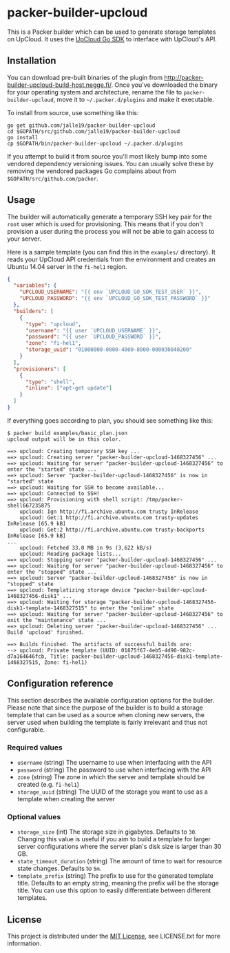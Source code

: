 # packer-builder-upcloud

This is a Packer builder which can be used to generate storage templates on UpCloud. It uses the 
[UpCloud Go SDK](https://github.com/Jalle19/upcloud-go-sdk) to interface with UpCloud's API.

## Installation

You can download pre-built binaries of the plugin from 
http://packer-builder-upcloud-build-host.negge.fi/. Once you've downloaded the binary for 
your operating system and architecture, rename the file to `packer-builder-upcloud`, move it to `~/.packer.d/plugins` 
and make it executable.

To install from source, use something like this:

```
go get github.com/jalle19/packer-builder-upcloud
cd $GOPATH/src/github.com/jalle19/packer-builder-upcloud
go install
cp $GOPATH/bin/packer-builder-upcloud ~/.packer.d/plugins
```

If you attempt to build it from source you'll most likely bump into some vendored dependency versioning issues. You can 
usually solve these by removing the vendored packages Go complains about from `$GOPATH/src/github.com/packer`.

## Usage

The builder will automatically generate a temporary SSH key pair for the `root` user which is used for provisioning. 
This means that if you don't provision a user during the process you will not be able to gain access to your server.

Here is a sample template (you can find this in the `examples/` directory). It reads your UpCloud API credentials from 
the environment and creates an Ubuntu 14.04 server in the `fi-hel1` region.

```json
{
  "variables": {
    "UPCLOUD_USERNAME": "{{ env `UPCLOUD_GO_SDK_TEST_USER` }}",
    "UPCLOUD_PASSWORD": "{{ env `UPCLOUD_GO_SDK_TEST_PASSWORD` }}"
  },
  "builders": [
    {
      "type": "upcloud",
      "username": "{{ user `UPCLOUD_USERNAME` }}",
      "password": "{{ user `UPCLOUD_PASSWORD` }}",
      "zone": "fi-hel1",
      "storage_uuid": "01000000-0000-4000-8000-000030040200"
    }
  ],
  "provisioners": [
    {
      "type": "shell",
      "inline": ["apt-get update"]
    }
  ]
}
```

If everything goes according to plan, you should see something like this:

```
$ packer build examples/basic_plan.json 
upcloud output will be in this color.

==> upcloud: Creating temporary SSH key ...
==> upcloud: Creating server "packer-builder-upcloud-1468327456" ...
==> upcloud: Waiting for server "packer-builder-upcloud-1468327456" to enter the "started" state ...
==> upcloud: Server "packer-builder-upcloud-1468327456" is now in "started" state
==> upcloud: Waiting for SSH to become available...
==> upcloud: Connected to SSH!
==> upcloud: Provisioning with shell script: /tmp/packer-shell667235875
    upcloud: Ign http://fi.archive.ubuntu.com trusty InRelease
    upcloud: Get:1 http://fi.archive.ubuntu.com trusty-updates InRelease [65.9 kB]
    upcloud: Get:2 http://fi.archive.ubuntu.com trusty-backports InRelease [65.9 kB]
...
    upcloud: Fetched 33.0 MB in 9s (3,622 kB/s)
    upcloud: Reading package lists...
==> upcloud: Stopping server "packer-builder-upcloud-1468327456" ...
==> upcloud: Waiting for server "packer-builder-upcloud-1468327456" to enter the "stopped" state ...
==> upcloud: Server "packer-builder-upcloud-1468327456" is now in "stopped" state
==> upcloud: Templatizing storage device "packer-builder-upcloud-1468327456-disk1" ...
==> upcloud: Waiting for storage "packer-builder-upcloud-1468327456-disk1-template-1468327515" to enter the "online" state
==> upcloud: Waiting for server "packer-builder-upcloud-1468327456" to exit the "maintenance" state ...
==> upcloud: Deleting server "packer-builder-upcloud-1468327456" ...
Build 'upcloud' finished.

==> Builds finished. The artifacts of successful builds are:
--> upcloud: Private template (UUID: 01875f67-4eb5-4d90-982c-d7a164646fcb, Title: packer-builder-upcloud-1468327456-disk1-template-1468327515, Zone: fi-hel1)
```

## Configuration reference

This section describes the available configuration options for the builder. Please note that since the purpose of the 
builder is to build a storage template that can be used as a source when cloning new servers, the server used when 
building the template is fairly irrelevant and thus not configurable. 

### Required values

* `username` (string) The username to use when interfacing with the API
* `password` (string) The password to use when interfacing with the API
* `zone` (string) The zone in which the server and template should be created (e.g. `fi-hel1`)
* `storage_uuid` (string) The UUID of the storage you want to use as a template when creating the server

### Optional values

* `storage_size` (int) The storage size in gigabytes. Defaults to `30`. Changing this value is useful if you aim to build 
a template for larger server configurations where the server plan's disk size is larger than 30 GB.
* `state_timeout_duration` (string) The amount of time to wait for resource state changes. Defaults to `5m`.
* `template_prefix` (string) The prefix to use for the generated template title. Defaults to an empty string, meaning 
the prefix will be the storage title. You can use this option to easily differentiate between different templates.

## License

This project is distributed under the [MIT License](https://opensource.org/licenses/MIT), see LICENSE.txt for more 
information.
